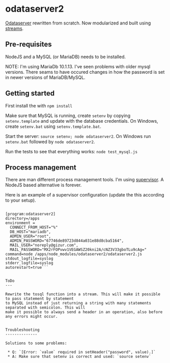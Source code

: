 odataserver2
============

[Odataserver](https://github.com/gizur/odataserver) rewritten from scratch. Now modularized
and built using [streams](https://nodejs.org/api/stream.html).

Pre-requisites
-------------

NodeJS and a MySQL (or MariaDB) needs to be installed.

NOTE: I'm using MariaDb 10.1.13. I've seen problems with older mysql versions. There seams
to have occured changes in how the password is set in newer versions of MariaDB/MySQL.


Getting started
--------------

First install the with `npm install`

Make sure that MySQL is running, create `setenv` by copying `setenv.template` and update with 
the database credentials. On Windows, create `setenv.bat` using `setenv.template.bat`.

Start the server: `source setenv; node odataserver2`. On Windows run `setenv.bat` followed by `node odataserver2`.

Run the tests to see that everything works: `node test_mysql.js`


Process management
-----------------

There are man different process management tools. I'm using [supervisor](http://supervisord.org).
A NodeJS based alternative is forever.


Here is an example of a supervisor configuration (update the this according to your setup).

```

[program:odataserver2]
directory=/apps
environment =
  CONNECT_FROM_HOST="%"
  DB_HOST="mariadb",
  ADMIN_USER="root",
  ADMIN_PASSWORD="67746de89723d844a031e88d8cba5164",
  MAIL_USER="noreply@gizur.com",
  MAIL_PASSWORD="MX2rFOPvwv1VEGAWSZ20kni2A/cNZ3V33gboTLu9cAg="
command=node /apps/node_modules/odataserver2/odataserver2.js
stdout_logfile=syslog
stderr_logfile=syslog
autorestart=true```


ToDo
---

Rewrite the tosql function into a stream. This will make it possible to pass statement by statement 
to MySQL instead of just returning a string with many statements separated with semicolon. This will 
make it possible to always send a header in an operation, also before any errors might occur.


Troubleshooting
--------------

Solutions to some problems:

 * Q: `[Error: `value` required in setHeader("password", value).]`
 * A: Make sure that setenv is correct and used: `source setenv`
